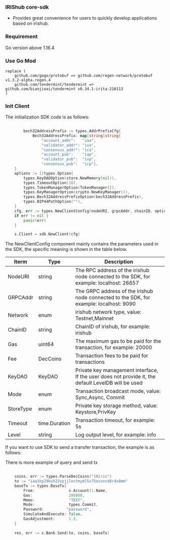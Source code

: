 
### IRIShub core-sdk
- Provides great convenience for users to quickly develop applications based on irishub.

### Requirement
Go version above 1.16.4

### Use Go Mod

```
replace (
    github.com/gogo/protobuf => github.com/regen-network/protobuf v1.3.2-alpha.regen.4
    github.com/tendermint/tendermint => github.com/bianjieai/tendermint v0.34.1-irita-210113
)
```

### Init Client

The initialization SDK code is as follows:

```go
    
        bech32AddressPrefix := types.AddrPrefixCfg{
            Bech32AddressPrefix: map[string]string{
                "account_addr":   "iaa",
                "validator_addr": "iva",
                "consensus_addr": "ica",
                "account_pub":    "iap",
                "validator_pub":  "ivp",
                "consensus_pub":  "icp"},
	}
	options := []types.Option{
		types.KeyDAOOption(store.NewMemory(nil)),
		types.TimeoutOption(10),
		types.TokenManagerOption(TokenManager{}),
		types.KeyManagerOption(crypto.NewKeyManager()),
		types.Bech32AddressPrefixOption(bech32AddressPrefix),
		types.BIP44PathOption(""),
	}
	cfg, err := types.NewClientConfig(nodeURI, grpcAddr, chainID, options...)
	if err != nil {
		panic(err)
	}

	s.Client = sdk.NewClient(cfg)
```
The NewClientConfig component mainly contains the parameters used in the SDK, the specific meaning is shown in the table below.

|Iterm	|Type    |	Description|
|  ---- | ----   | ----  |
NodeURI	|string  |	The RPC address of the irishub node connected to the SDK, for example: localhost: 26657
GRPCAddr|string	 |  The GRPC address of the irishub node connected to the SDK, for example: localhost: 9090
Network	|enum    |	irishub network type, value: Testnet,Mainnet
ChainID	|string  |	ChainID of irishub, for example: irishub
Gas     |uint64  |	The maximum gas to be paid for the transaction, for example: 20000
Fee 	|DecCoins|	Transaction fees to be paid for transactions
KeyDAO	|KeyDAO  |	Private key management interface, If the user does not provide it, the default LevelDB will be used
Mode	|enum    |	Transaction broadcast mode, value: Sync,Async, Commit
StoreType|enum   |	Private key storage method, value: Keystore,PrivKey
Timeout	|time.Duration|	Transaction timeout, for example: 5s
Level	|string|	Log output level, for example: info


If you want to use SDK to send a transfer transaction, the example is as follows:

There is more example of query and send tx

```go
    
    coins, err := types.ParseDecCoins("10iris")
    to := "iaa1hp29kuh22vpjjlnctmyml5s75evsnsd8r4x0mm"
    baseTx := types.BaseTx{
        From:               s.Account().Name,
        Gas:                200000,
        Memo:               "TEST",
        Mode:               types.Commit,
        Password:          "password",
        SimulateAndExecute: false,
        GasAdjustment:      1.5,
    }
    
    res, err := s.Bank.Send(to, coins, baseTx)
```
